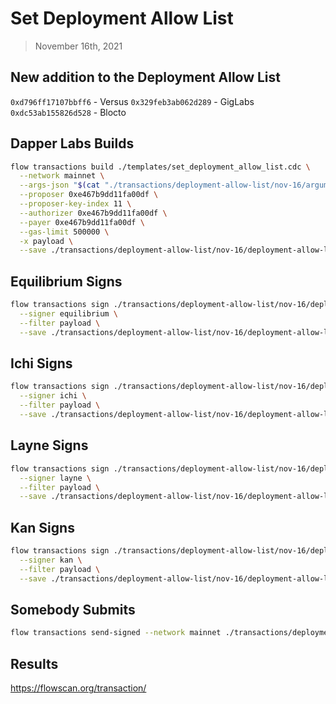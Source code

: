 # Set Deployment Allow List
> November 16th, 2021

## New addition to the Deployment Allow List

`0xd796ff17107bbff6` - Versus
`0x329feb3ab062d289` - GigLabs
`0xdc53ab155826d528` - Blocto

## Dapper Labs Builds

```sh
flow transactions build ./templates/set_deployment_allow_list.cdc \
  --network mainnet \
  --args-json "$(cat "./transactions/deployment-allow-list/nov-16/arguments.json")" \
  --proposer 0xe467b9dd11fa00df \
  --proposer-key-index 11 \
  --authorizer 0xe467b9dd11fa00df \
  --payer 0xe467b9dd11fa00df \
  --gas-limit 500000 \
  -x payload \
  --save ./transactions/deployment-allow-list/nov-16/deployment-allow-list-nov-16-unsigned.rlp
```

## Equilibrium Signs

```sh
flow transactions sign ./transactions/deployment-allow-list/nov-16/deployment-allow-list-nov-16-unsigned.rlp \
  --signer equilibrium \
  --filter payload \
  --save ./transactions/deployment-allow-list/nov-16/deployment-allow-list-nov-16-sig-1.rlp
```

## Ichi Signs

```sh
flow transactions sign ./transactions/deployment-allow-list/nov-16/deployment-allow-list-nov-16-sig-1.rlp \
  --signer ichi \
  --filter payload \
  --save ./transactions/deployment-allow-list/nov-16/deployment-allow-list-nov-16-sig-2.rlp
```

## Layne Signs

```sh
flow transactions sign ./transactions/deployment-allow-list/nov-16/deployment-allow-list-nov-16-sig-2.rlp \
  --signer layne \
  --filter payload \
  --save ./transactions/deployment-allow-list/nov-16/deployment-allow-list-nov-16-sig-3.rlp
```

## Kan Signs

```sh
flow transactions sign ./transactions/deployment-allow-list/nov-16/deployment-allow-list-nov-16-sig-3.rlp \
  --signer kan \
  --filter payload \
  --save ./transactions/deployment-allow-list/nov-16/deployment-allow-list-nov-16-sig-complete.rlp
```


## Somebody Submits

```sh
flow transactions send-signed --network mainnet ./transactions/deployment-allow-list/nov-16/deployment-allow-list-nov-16-sig-complete.rlp
```

## Results

https://flowscan.org/transaction/
